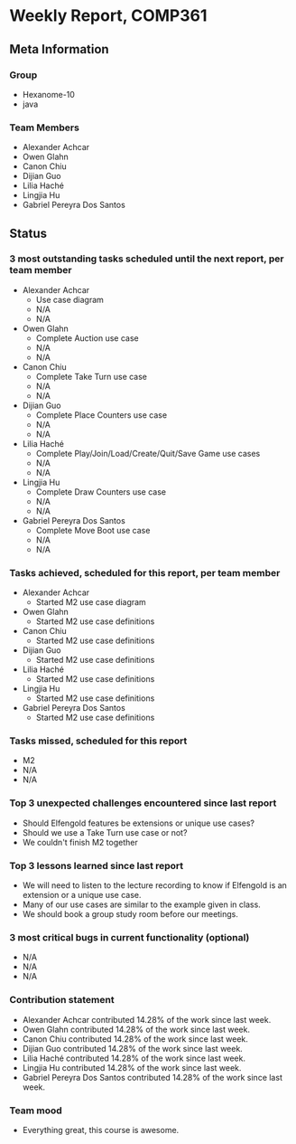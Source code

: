 # Weekly Report, COMP361

## Meta Information

### Group

 * Hexanome-10
 * java

### Team Members

 * Alexander Achcar
 * Owen Glahn
 * Canon Chiu
 * Dijian Guo
 * Lilia Haché
 * Lingjia Hu 
 * Gabriel Pereyra Dos Santos

## Status

### 3 most outstanding tasks scheduled until the next report, per team member

 * Alexander Achcar
   * Use case diagram
   * N/A
   * N/A
 * Owen Glahn
   * Complete Auction use case
   * N/A
   * N/A
 * Canon Chiu
   * Complete Take Turn use case
   * N/A
   * N/A
 * Dijian Guo
   * Complete Place Counters use case
   * N/A
   * N/A
 * Lilia Haché
   * Complete Play/Join/Load/Create/Quit/Save Game use cases
   * N/A
   * N/A
 * Lingjia Hu
   * Complete Draw Counters use case
   * N/A
   * N/A
 * Gabriel Pereyra Dos Santos
   * Complete Move Boot use case
   * N/A
   * N/A

### Tasks achieved, scheduled for this report, per team member

 * Alexander Achcar
   * Started M2 use case diagram
 * Owen Glahn
   * Started M2 use case definitions
 * Canon Chiu
   * Started M2 use case definitions
 * Dijian Guo
   * Started M2 use case definitions
 * Lilia Haché
   * Started M2 use case definitions
 * Lingjia Hu
   * Started M2 use case definitions
 * Gabriel Pereyra Dos Santos
   * Started M2 use case definitions


### Tasks missed, scheduled for this report

 * M2
 * N/A
 * N/A

### Top 3 unexpected challenges encountered since last report

 * Should Elfengold features be extensions or unique use cases?
 * Should we use a Take Turn use case or not?
 * We couldn't finish M2 together

### Top 3 lessons learned since last report

 * We will need to listen to the lecture recording to know if Elfengold is an extension or a unique use case.
 * Many of our use cases are similar to the example given in class.
 * We should book a group study room before our meetings.

### 3 most critical bugs in current functionality (optional)

 * N/A
 * N/A
 * N/A

### Contribution statement

 * Alexander Achcar contributed 14.28% of the work since last week.
 * Owen Glahn contributed 14.28% of the work since last week.
 * Canon Chiu contributed 14.28% of the work since last week.
 * Dijian Guo contributed 14.28% of the work since last week.
 * Lilia Haché contributed 14.28% of the work since last week.
 * Lingjia Hu contributed 14.28% of the work since last week.
 * Gabriel Pereyra Dos Santos contributed 14.28% of the work since last week.

### Team mood

 * Everything great, this course is awesome.
